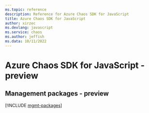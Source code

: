 ```yaml
---
ms.topic: reference
description: Reference for Azure Chaos SDK for JavaScript
title: Azure Chaos SDK for JavaScript
author: xirzec
ms.devlang: javascript
ms.service: chaos
ms.author: jeffish
ms.data: 10/11/2022
---
```

# Azure Chaos SDK for JavaScript - preview

## Management packages - preview
[!INCLUDE [mgmt-packages](chaos-mgmt-index.md)]